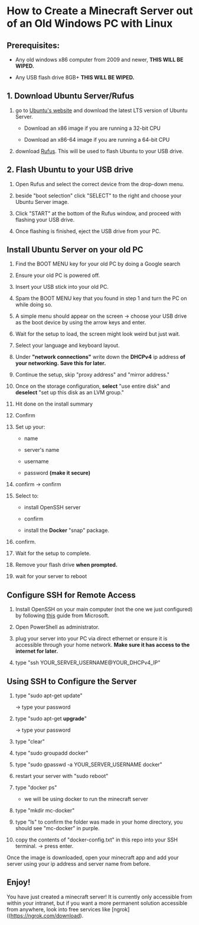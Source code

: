 # How to Create a Minecraft Server out of an Old Windows PC with Linux

## Prerequisites:

* Any old windows x86 computer from 2009 and newer, **THIS WILL BE WIPED.**

* Any USB flash drive 8GB+ **THIS WILL BE WIPED.**



## 1. Download Ubuntu Server/Rufus

1. go to [Ubuntu's website](https://ubuntu.com/download/server) and download the latest LTS version of Ubuntu Server.
   
   * Download an x86 image if you are running a 32-bit CPU
   
   * Download an x86-64 image if you are running a 64-bit CPU

2. download [Rufus](https://rufus.ie/en/). This will be used to flash Ubuntu to your USB drive.



## 2. Flash Ubuntu to your USB drive

1. Open Rufus and select the correct device from the drop-down menu. 

2. beside "boot selection" click "SELECT" to the right and choose your Ubuntu Server image. 

3. Click "START" at the bottom of the Rufus window, and proceed with flashing your USB drive.

4. Once flashing is finished, eject the USB drive from your PC. 



## Install Ubuntu Server on your old PC

1. Find the BOOT MENU key for your old PC by doing a Google search

2. Ensure your old PC is powered off.

3. Insert your USB stick into your old PC.

4. Spam the BOOT MENU key that you found in step 1 and turn the PC on while doing so.

5. A simple menu should appear on the screen -> choose your USB drive as the boot device by using the arrow keys and enter.

6. Wait for the setup to load, the screen might look weird but just wait.

7. Select your language and keyboard layout.

8. Under **"network connections"** write down the **DHCPv4** ip address **of your networking.** **Save this for later.**

9. Continue the setup, skip "proxy address" and "mirror address."

10. Once on the storage configuration, **select** "use entire disk" and **deselect** "set up this disk as an LVM group."

11. Hit done on the install summary

12. Confirm

13. Set up your:
    
    * name
    
    * server's name
    
    * username
    
    * password **(make it secure)**

14. confirm -> confirm

15. Select to:
    
    * install OpenSSH server
    
    * confirm
    
    * install the **Docker** "snap" package.
    
    

16. confirm.

17. Wait for the setup to complete.

18. Remove your flash drive **when prompted.**

19. wait for your server to reboot

## Configure SSH for Remote Access

1. Install OpenSSH on your main computer (not the one we just configured) by following [this](https://learn.microsoft.com/en-us/windows-server/administration/openssh/openssh_install_firstuse?tabs=gui) guide from Microsoft.

2. Open PowerShell as administrator.

3. plug your server into your PC via direct ethernet or ensure it is accessible through your home network. **Make sure it has access to the internet for later.**

4. type "ssh YOUR_SERVER_USERNAME@YOUR_DHCPv4_IP"

## Using SSH to Configure the Server

1. type "sudo apt-get update" 
   
   -> type your password

2. type "sudo apt-get **upgrade**"
   
   -> type your password

3. type "clear"

4. type "sudo groupadd docker"

5. type "sudo gpasswd -a YOUR_SERVER_USERNAME docker"

6. restart your server with "sudo reboot"

7. type "docker ps"
   
   * we will be using docker to run the minecraft server

8. type "mkdir mc-docker"

9. type "ls" to confirm the folder was made in your home directory, you should see "mc-docker" in purple.

10. copy the contents of "docker-config.txt" in this repo into your SSH terminal. -> press enter.
    
Once the image is downloaded, open your minecraft app and add your server using your ip address and server name from before.

## Enjoy!

You have just created a minecraft server! It is currently only accessible from within your intranet, but if you want a more permanent solution accessible from anywhere, look into free services like [ngrok]((https://ngrok.com/download). 


